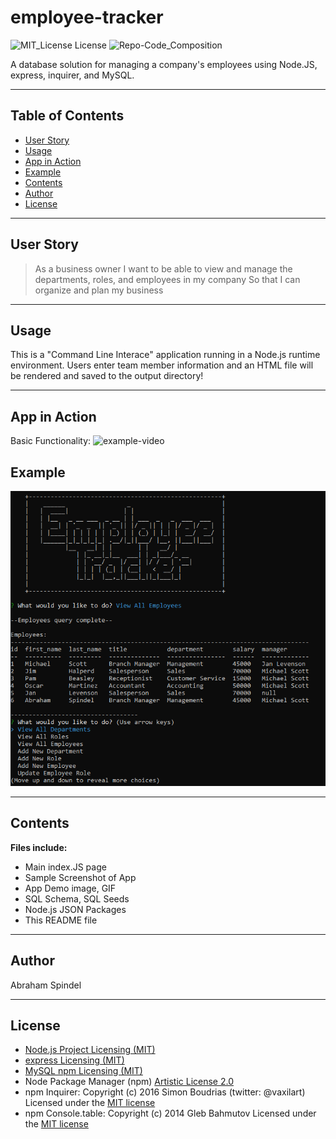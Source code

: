 # employee-tracker
 ![MIT_License License](https://img.shields.io/badge/License-MIT_License-brightgreen)
  ![Repo-Code_Composition](https://img.shields.io/github/languages/top/abraspin/employee-tracker) 
  
A database solution for managing a company's employees using Node.JS, express, inquirer, and MySQL.
 
---

## Table of Contents
  
* [User Story](#User-Story)
* [Usage](#Usage)
* [App in Action](#App-in-Action)
* [Example](#Example)
* [Contents](#Contents)
* [Author](#Author)
* [License](#License)
  
---

## User Story
>As a business owner
>I want to be able to view and manage the departments, roles, and employees in my company
>So that I can organize and plan my business

---


## Usage 
  
This is a "Command Line Interace" application running in a Node.js runtime environment. Users enter team member information and an HTML file will be rendered and saved to the output directory!

---

## App in Action
Basic Functionality:
![example-video](./images/employee-tracker-app-demo.gif)


## Example
![Screenshot of deployed app](./images/app-screenshot.png)


---

## Contents
**Files include:**
* Main index.JS page
* Sample Screenshot of App 
* App Demo image, GIF
* SQL Schema, SQL Seeds
* Node.js JSON Packages
* This README file

---

## Author
Abraham Spindel  

---

## License
* [Node.js Project Licensing (MIT)](https://raw.githubusercontent.com/nodejs/node/master/LICENSE)   
* [express Licensing (MIT)](https://github.com/expressjs/express/blob/HEAD/LICENSE)   
* [MySQL npm Licensing (MIT)](https://github.com/mysqljs/mysql/blob/master/License)  
* Node Package Manager (npm) [Artistic License 2.0](https://www.npmjs.com/policies/npm-license)  
* npm Inquirer: Copyright (c) 2016 Simon Boudrias (twitter: @vaxilart) Licensed under the [MIT license](https://choosealicense.com/licenses/mit/)  
* npm Console.table: Copyright (c) 2014 Gleb Bahmutov  Licensed under the [MIT license](https://choosealicense.com/licenses/mit/)  



